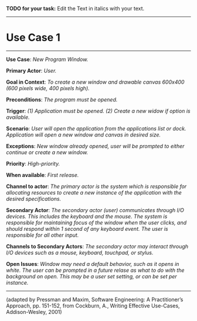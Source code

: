 **TODO for your task:** Edit the Text in italics with your text.

<hr>

# Use Case 1

<hr>

**Use Case**: *New Program Window.*

**Primary Actor**: *User.*

**Goal in Context**: *To create a new window and drawable canvas 600x400 (600 pixels wide, 400 pixels high).*

**Preconditions**: *The program must be opened.*

**Trigger**: *(1) Application must be opened. (2) Create a new widow if option is available.*
  
**Scenario**: *User will open the application from the applications list or dock. Application will open a new window and canvas in desired size.*
 
**Exceptions**: *New window already opened, user will be prompted to either continue or create a new window.*

**Priority**: *High-priority.*

**When available**: *First release.*

**Channel to actor**: *The primary actor is the system which is responsible for allocating resources to create a new instance of the application with the desired specifications.*

**Secondary Actor**: *The secondary actor (user) communicates through I/O devices. This includes the keyboard and the mouse. The system is responsible for maintaining focus of the window when the user clicks, and should respond within 1 second of any keyboard event. The user is responsible for all other input.*

**Channels to Secondary Actors**: *The secondary actor may interact through I/O devices such as a mouse, keyboard, touchpad, or stylus.*

**Open Issues**: *Window may need a default behavior, such as it opens in white. The user can be prompted in a future relase as what to do with the background on open. This may be a user set setting, or can be set per instance.*

<hr>



(adapted by Pressman and Maxim, Software Engineering: A Practitioner’s Approach, pp. 151-152, from Cockburn,
A., Writing Effective Use-Cases, Addison-Wesley, 2001)
